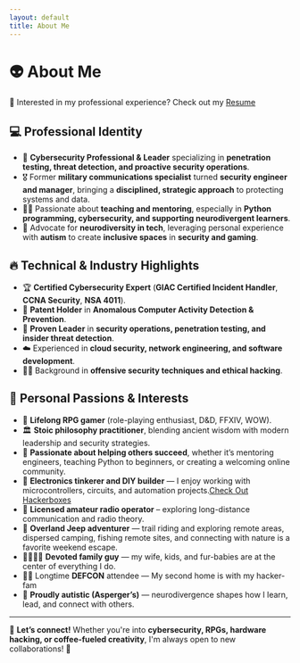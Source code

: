 ```yaml
---
layout: default
title: About Me
---
```

# 👽 About Me

📄 Interested in my professional experience? Check out my [Resume](https://mickcecil.com/resume/)

## 💻 Professional Identity
- 🔐 **Cybersecurity Professional & Leader** specializing in **penetration testing, threat detection, and proactive security operations**.
- 🎖️ Former **military communications specialist** turned **security engineer and manager**, bringing a **disciplined, strategic approach** to protecting systems and data.
- 👨‍🏫 Passionate about **teaching and mentoring**, especially in **Python programming, cybersecurity, and supporting neurodivergent learners**.
- 🧠 Advocate for **neurodiversity in tech**, leveraging personal experience with **autism** to create **inclusive spaces** in **security and gaming**.

## 🔥 Technical & Industry Highlights
- 🏆 **Certified Cybersecurity Expert** (**GIAC Certified Incident Handler**, **CCNA Security**, **NSA 4011**).
- 📜 **Patent Holder** in **Anomalous Computer Activity Detection & Prevention**.
- 🚀 **Proven Leader** in **security operations, penetration testing, and insider threat detection**.
- ☁️ Experienced in **cloud security, network engineering, and software development**.
- 🏴‍☠️ Background in **offensive security techniques and ethical hacking**.

## 🎯 Personal Passions & Interests

-  🎲 **Lifelong RPG gamer**  (role-playing enthusiast, D&D, FFXIV, WOW).
-  🏛️ **Stoic philosophy practitioner**, blending ancient wisdom with modern leadership and security strategies.
-  🤝 **Passionate about helping others succeed**, whether it’s mentoring engineers, teaching Python to beginners, or creating a welcoming online community.
-  🔧 **Electronics tinkerer and DIY builder** — I enjoy working with microcontrollers, circuits, and automation projects.[Check Out Hackerboxes](https://hackerboxes.com/)
-  📡 **Licensed amateur radio operator** – exploring long-distance communication and radio theory.
-  🚙 **Overland Jeep adventurer** — trail riding and exploring remote areas, dispersed camping, fishing remote sites, and connecting with nature is a favorite weekend escape.
-  👨‍👩‍👧‍👦 **Devoted family guy** — my wife, kids, and fur-babies are at the center of everything I do.
-  🏴‍☠️ Longtime **DEFCON** attendee — My second home is with my hacker-fam
-  🧠 **Proudly autistic (Asperger’s)** — neurodivergence shapes how I learn, lead, and connect with others.

---
🚀 **Let’s connect!** Whether you're into **cybersecurity, RPGs, hardware hacking, or coffee-fueled creativity**, I'm always open to new collaborations! 🔗